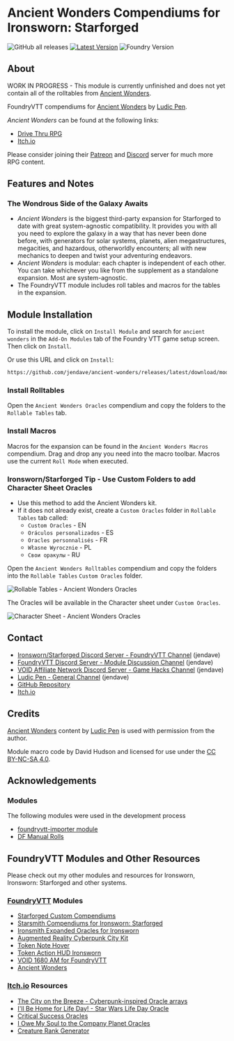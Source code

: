 # Ancient Wonders Compendiums for Ironsworn: Starforged

![GitHub all releases](https://img.shields.io/github/downloads/jendave/ancient-wonders/total)
[![Latest Version](https://img.shields.io/github/v/release/jendave/ancient-wonders?display_name=tag&sort=semver&label=Latest%20Version)](https://github.com/jendave/ancient-wonders/releases/latest)
![Foundry Version](https://img.shields.io/endpoint?url=https://foundryshields.com/version?url=https%3A%2F%2Fraw.githubusercontent.com%2Fjendave%2Fancient-wonders%2Fmain%2Fmodule.json)

## About

WORK IN PROGRESS - This module is currently unfinished and does not yet contain all of the rolltables from [Ancient Wonders](https://www.drivethrurpg.com/en/product/505365/ancient-wonders).

FoundryVTT compendiums for [Ancient Wonders](https://www.drivethrurpg.com/en/product/505365/ancient-wonders) by [Ludic Pen](https://www.ludicpen.com/).

*Ancient Wonders* can be found at the following links:

* [Drive Thru RPG](https://www.drivethrurpg.com/en/product/505365/ancient-wonders)
* [Itch.io](https://ludicpen.itch.io/)

Please consider joining their [Patreon](https://www.patreon.com/ludicpen/) and [Discord](https://discord.gg/v5j54wsJC6) server for much more RPG content.

## Features and Notes

### The Wondrous Side of the Galaxy Awaits

* *Ancient Wonders* is the biggest third-party expansion for Starforged to date with great system-agnostic compatibility. It provides you with all you need to explore the galaxy in a way that has never been done before, with generators for solar systems, planets, alien megastructures, megacities, and hazardous, otherworldly encounters; all with new mechanics to deepen and twist your adventuring endeavors.
* *Ancient Wonders* is modular: each chapter is independent of each other. You can take whichever you like from the supplement as a standalone expansion. Most are system-agnostic.
* The FoundryVTT module includes roll tables and macros for the tables in the expansion.

## Module Installation

To install the module, click on `Install Module` and search for `ancient wonders` in the `Add-On Modules` tab of the Foundry VTT game setup screen. Then click on `Install`.

Or use this URL and click on `Install`:

```bash
https://github.com/jendave/ancient-wonders/releases/latest/download/module.json
```

### Install Rolltables

Open the `Ancient Wonders Oracles` compendium and copy the folders to the `Rollable Tables` tab.

### Install Macros

Macros for the expansion can be found in the `Ancient Wonders Macros` compendium. Drag and drop any you need into the macro toolbar. Macros use the current `Roll Mode` when executed.

### Ironsworn/Starforged Tip - Use Custom Folders to add Character Sheet Oracles

* Use this method to add the Ancient Wonders kit.
* If it does not already exist, create a `Custom Oracles` folder in `Rollable Tables` tab called:
  * `Custom Oracles` - EN
  * `Oráculos personalizados` - ES
  * `Oracles personnalisés` - FR
  * `Własne Wyrocznie` - PL
  * `Свои оракулы` - RU

Open the `Ancient Wonders Rolltables` compendium and copy the folders into the `Rollable Tables` `Custom Oracles` folder.

![Rollable Tables - Ancient Wonders Oracles](https://github.com/jendave/ancient-wonders/blob/main/docs/ancient-wonders-oracles-rollable-tables.jpg?raw=true)

The Oracles will be available in the Character sheet under `Custom Oracles`.

![Character Sheet - Ancient Wonders Oracles](https://github.com/jendave/ancient-wonders/blob/main/docs/ancient-wonders-oracles-character-sheet.jpg?raw=true)

## Contact

* [Ironsworn/Starforged Discord Server - FoundryVTT Channel](https://discord.com/channels/437120373436186625/867434336201605160) (jendave)
* [FoundryVTT Discord Server - Module Discussion Channel](https://discord.com/channels/170995199584108546/513918036919713802) (jendave)
* [VOID Affiliate Network Discord Server - Game Hacks Channel](https://discord.com/channels/1222986351272787990/1222986351792619687) (jendave)
* [Ludic Pen - General Channel](https://discord.gg/DE6VfxPz) (jendave)
* [GitHub Repository](https://github.com/jendave/ancient-wonders)
* [Itch.io](https://jendave.itch.io/)

## Credits

[Ancient Wonders](https://www.drivethrurpg.com/en/product/505365/ancient-wonders) content by [Ludic Pen](https://www.ludicpen.com/) is used with permission from the author.

Module macro code by David Hudson and licensed for use under the [CC BY-NC-SA 4.0]( https://creativecommons.org/licenses/by-nc-sa/4.0/).

## Acknowledgements

### Modules

The following modules were used in the development process

* [foundryvtt-importer module](https://github.com/EthanJWright/foundryvtt-importer)
* [DF Manual Rolls](https://foundryvtt.com/packages/df-manual-rolls)

## FoundryVTT Modules and Other Resources

Please check out my other modules and resources for Ironsworn, Ironsworn: Starforged and other systems.

### [FoundryVTT](https://foundryvtt.com/community/david-hudson/packages) Modules

* [Starforged Custom Compendiums](https://foundryvtt.com/packages/starforged-custom-oracles)
* [Starsmith Compendiums for Ironsworn: Starforged](https://foundryvtt.com/packages/starsmith-expanded-oracles)
* [Ironsmith Expanded Oracles for Ironsworn](https://foundryvtt.com/packages/ironsmith-expanded-oracles)
* [Augmented Reality Cyberpunk City Kit](https://foundryvtt.com/packages/augmented-reality-foundry)
* [Token Note Hover](https://github.com/jendave/token-note-hover)
* [Token Action HUD Ironsworn](https://foundryvtt.com/packages/token-action-hud-ironsworn)
* [VOID 1680 AM for FoundryVTT](https://foundryvtt.com/packages/void-1680-am)
* [Ancient Wonders](https://foundryvtt.com/packages/ancient-wonders)

### [Itch.io](https://jendave.itch.io/) Resources

* [The City on the Breeze - Cyberpunk-inspired Oracle arrays](https://jendave.itch.io/the-city-on-the-breeze)
* [I'll Be Home for Life Day! - Star Wars Life Day Oracle](https://jendave.itch.io/ill-be-home-for-life-day)
* [Critical Success Oracles](https://jendave.itch.io/critical-success-oracles)
* [I Owe My Soul to the Company Planet Oracles](https://jendave.itch.io/i-owe-my-soul-to-the-company-planet)
* [Creature Rank Generator](https://jendave.itch.io/creature-rank-generator)
